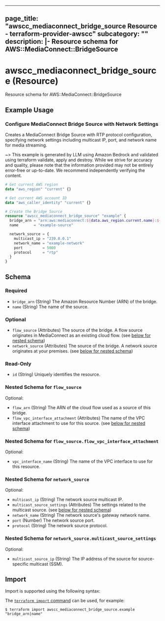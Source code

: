 
---
page_title: "awscc_mediaconnect_bridge_source Resource - terraform-provider-awscc"
subcategory: ""
description: |-
  Resource schema for AWS::MediaConnect::BridgeSource
---

# awscc_mediaconnect_bridge_source (Resource)

Resource schema for AWS::MediaConnect::BridgeSource

## Example Usage

### Configure MediaConnect Bridge Source with Network Settings

Creates a MediaConnect Bridge Source with RTP protocol configuration, specifying network settings including multicast IP, port, and network name for media streaming.

~> This example is generated by LLM using Amazon Bedrock and validated using terraform validate, apply and destroy. While we strive for accuracy and quality, please note that the information provided may not be entirely error-free or up-to-date. We recommend independently verifying the content.

```terraform
# Get current AWS region
data "aws_region" "current" {}

# Get current AWS account ID
data "aws_caller_identity" "current" {}

# Create the Bridge Source
resource "awscc_mediaconnect_bridge_source" "example" {
  bridge_arn = "arn:aws:mediaconnect:${data.aws_region.current.name}:${data.aws_caller_identity.current.account_id}:bridge:example-bridge"
  name       = "example-source"

  network_source = {
    multicast_ip = "239.0.0.1"
    network_name = "example-network"
    port         = 5000
    protocol     = "rtp"
  }
}
```

<!-- schema generated by tfplugindocs -->
## Schema

### Required

- `bridge_arn` (String) The Amazon Resource Number (ARN) of the bridge.
- `name` (String) The name of the source.

### Optional

- `flow_source` (Attributes) The source of the bridge. A flow source originates in MediaConnect as an existing cloud flow. (see [below for nested schema](#nestedatt--flow_source))
- `network_source` (Attributes) The source of the bridge. A network source originates at your premises. (see [below for nested schema](#nestedatt--network_source))

### Read-Only

- `id` (String) Uniquely identifies the resource.

<a id="nestedatt--flow_source"></a>
### Nested Schema for `flow_source`

Optional:

- `flow_arn` (String) The ARN of the cloud flow used as a source of this bridge.
- `flow_vpc_interface_attachment` (Attributes) The name of the VPC interface attachment to use for this source. (see [below for nested schema](#nestedatt--flow_source--flow_vpc_interface_attachment))

<a id="nestedatt--flow_source--flow_vpc_interface_attachment"></a>
### Nested Schema for `flow_source.flow_vpc_interface_attachment`

Optional:

- `vpc_interface_name` (String) The name of the VPC interface to use for this resource.



<a id="nestedatt--network_source"></a>
### Nested Schema for `network_source`

Optional:

- `multicast_ip` (String) The network source multicast IP.
- `multicast_source_settings` (Attributes) The settings related to the multicast source. (see [below for nested schema](#nestedatt--network_source--multicast_source_settings))
- `network_name` (String) The network source's gateway network name.
- `port` (Number) The network source port.
- `protocol` (String) The network source protocol.

<a id="nestedatt--network_source--multicast_source_settings"></a>
### Nested Schema for `network_source.multicast_source_settings`

Optional:

- `multicast_source_ip` (String) The IP address of the source for source-specific multicast (SSM).

## Import

Import is supported using the following syntax:

The [`terraform import` command](https://developer.hashicorp.com/terraform/cli/commands/import) can be used, for example:

```shell
$ terraform import awscc_mediaconnect_bridge_source.example "bridge_arn|name"
```
